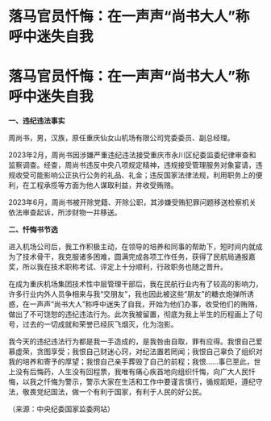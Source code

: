 # 落马官员忏悔：在一声声“尚书大人”称呼中迷失自我

# 落马官员忏悔：在一声声“尚书大人”称呼中迷失自我

**一、违纪违法事实**

周尚书，男，汉族，原任重庆仙女山机场有限公司党委委员、副总经理。

2023年2月，周尚书因涉嫌严重违纪违法接受重庆市永川区纪委监委纪律审查和监察调查。经查，周尚书违反中央八项规定精神，违规接受管理服务对象宴请，违规收受可能影响公正执行公务的礼品、礼金；违反国家法律法规，利用职务上的便利，在工程承揽等方面为他人谋取利益，并收受贿赂。

2023年6月，周尚书被开除党籍、开除公职，其涉嫌受贿犯罪问题移送检察机关依法审查起诉，所涉财物一并移送。

**二、忏悔书节选**

进入机场公司后，我工作积极主动，在领导的培养和同事的帮助下，短时间内就成为了技术骨干，我克服诸多困难，圆满完成各项工作任务，获得了民航局通报嘉奖，所以我在技术职称考试、评定上十分顺利，行政职务也随之晋升。

在成为重庆机场集团技术性中层管理干部后，我在民航行业内有了较高的影响力，许多行业内外人员争相来与我“交朋友”，我也因此被这些“朋友”的糖衣炮弹所诱惑，在一声声“尚书大人”称呼中迷失了自我，开始为他们办事，收受他们的贿赂，做出了不可饶恕的违纪违法行为。此次我被留置，彻底为我上半生的历程画上了句号，过去的一切成就和荣誉已经灰飞烟灭，化为泡影。

我今天的违纪违法行为都是我一手造成的，是我咎由自取，罪有应得。我恨自己爱慕虚荣，贪图享受；我恨自己财迷心窍，对纪法置若罔闻；我恨自己辜负了组织对我的培养和寄予的厚望；我恨自己亲手葬毁了自己的前程；我恨……事已至此，世上没有后悔药，人生没有回程票，我唯有痛心疾首地向组织忏悔，向广大人民忏悔，以我之忏悔为警示，警示大家在生活和工作中要谨言慎行，循规蹈矩，遵纪守法，敬畏党纪国法，做一个有利于国家，有利于人民的好公民。

（来源：中央纪委国家监委网站）

